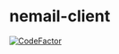 # nemail-client
[![CodeFactor](https://www.codefactor.io/repository/github/noaether/nemail-client/badge)](https://www.codefactor.io/repository/github/noaether/nemail-client)

